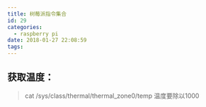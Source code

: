 ```yaml
---
title: 树莓派指令集合
id: 29
categories:
  - raspberry pi
date: 2018-01-27 22:08:59
tags:
---
```


## 获取温度：
> cat /sys/class/thermal/thermal_zone0/temp
> 温度要除以1000